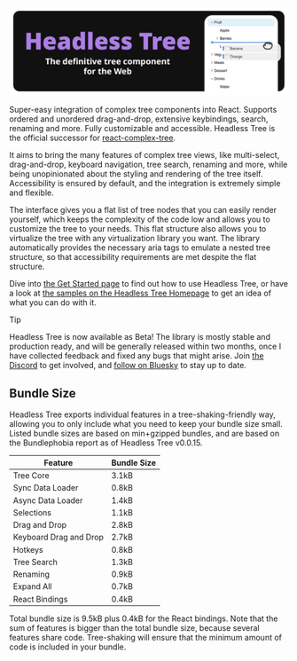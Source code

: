 ![Headless Tree](./packages/docs/static/img/banner-github.png)

Super-easy integration of complex tree components into React. Supports ordered 
and unordered drag-and-drop, extensive keybindings, search, renaming and more.
Fully customizable and accessible. Headless Tree is the official successor for
[react-complex-tree](https://github.com/lukasbach/react-complex-tree).

It aims to bring the many features of complex tree views, like multi-select,
drag-and-drop, keyboard navigation, tree search, renaming and more, while
being unopinionated about the styling and rendering of the tree itself.
Accessibility is ensured by default, and the integration is extremely
simple and flexible. 

The interface gives you a flat list of tree nodes
that you can easily render yourself, which keeps the complexity of the
code low and allows you to customize the tree to your needs. This flat
structure also allows you to virtualize the tree with any virtualization
library you want. The library automatically provides the necessary
aria tags to emulate a nested tree structure, so that accessibility
requirements are met despite the flat structure.

Dive into [the Get Started page](https://headless-tree.lukasbach.com/getstarted)
to find out how to use Headless Tree, or have a look at
[the samples on the Headless Tree Homepage](https://headless-tree.lukasbach.com/#demogrid)
to get an idea of what you can do with it.

> [!TIP]  
> Headless Tree is now available as Beta! The library is mostly stable and
> production ready, and will be generally released within two months, once
> I have collected feedback and fixed any bugs that might arise. Join
> [the Discord](https://discord.gg/KuZ6EezzVw) to get involved, and
> [follow on Bluesky](https://bsky.app/profile/lukasbach.bsky.social) to
> stay up to date.

## Bundle Size

Headless Tree exports individual features in a tree-shaking-friendly
way, allowing you to only include what you need to keep your bundle size
small. Listed bundle sizes are based on min+gzipped bundles, and are
based on the Bundlephobia report as of Headless Tree v0.0.15.

| Feature                | Bundle Size |
|------------------------|-------------|
| Tree Core              | 3.1kB       |
| Sync Data Loader       | 0.8kB       |
| Async Data Loader      | 1.4kB       |
| Selections             | 1.1kB       |
| Drag and Drop          | 2.8kB       |
| Keyboard Drag and Drop | 2.7kB       |
| Hotkeys                | 0.8kB       |
| Tree Search            | 1.3kB       |
| Renaming               | 0.9kB       |
| Expand All             | 0.7kB       |
| React Bindings         | 0.4kB       |

Total bundle size is 9.5kB plus 0.4kB for the React bindings. Note that
the sum of features is bigger than the total bundle size, because several
features share code. Tree-shaking will ensure that the minimum amount of
code is included in your bundle.
